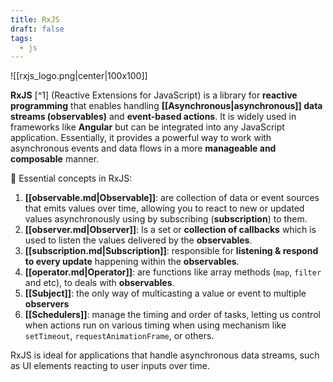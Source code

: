 ```yaml
---
title: RxJS
draft: false
tags:
  - js
---
```


![[rxjs_logo.png|center|100x100]]

**RxJS** [^1]  (Reactive Extensions for JavaScript) is a library for **reactive programming** that enables handling **[[Asynchronous|asynchronous]] data streams (observables)** and **event-based actions**. It is widely used in frameworks like **Angular** but can be integrated into any JavaScript application. Essentially, it provides a powerful way to work with asynchronous events and data flows in a more **manageable and composable** manner.

📌 Essential concepts in RxJS:

1. **[[observable.md|Observable]]**: are collection of data or event sources that emits values over time, allowing you to react to new or updated values asynchronously using by subscribing (**subscription**) to them.
2. **[[observer.md|Observer]]**: Is a set or **collection of callbacks** which is used to listen the values delivered by the **observables**.
3. **[[subscription.md|Subscription]]**: responsible for **listening & respond to every update** happening within the **observables**.
4. **[[operator.md|Operator]]**: are functions like array methods (`map`, `filter` and etc), to deals with **observables**.
5. **[[Subject]]**: the only way of multicasting a value or event to multiple **observers**
6. **[[Schedulers]]**: manage the timing and order of tasks, letting us control when actions run on various timing when using mechanism like `setTimeout`, `requestAnimationFrame`, or others.

RxJS is ideal for applications that handle asynchronous data streams, such as UI elements reacting to user inputs over time.
